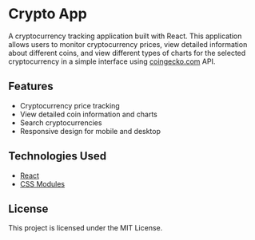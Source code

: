 # Crypto App

A cryptocurrency tracking application built with React. This application allows users to monitor cryptocurrency prices, view detailed information about different coins, and view different types of charts for the selected cryptocurrency in a simple interface using [coingecko.com](https://www.coingecko.com) API.

## Features

- Cryptocurrency price tracking
- View detailed coin information and charts
- Search cryptocurrencies
- Responsive design for mobile and desktop

## Technologies Used

- [React](https://reactjs.org/)
- [CSS Modules](https://github.com/css-modules/css-modules)

## License

This project is licensed under the MIT License.
